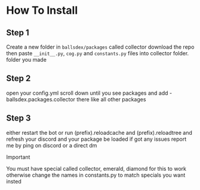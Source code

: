 # How To Install
## Step 1

Create a new folder in `ballsdex/packages` called collector 
download the repo then paste `__init__.py`, `cog.py` and `constants.py` files into collector folder.
folder you made

## Step 2
open your config.yml scroll down until you see packages and add -ballsdex.packages.collector there like all other packages

## Step 3
either restart the bot or run (prefix).reloadcache and (prefix).reloadtree and refresh your discord and your 
package be loaded if got any issues report me by ping on discord or a direct dm

> [!IMPORTANT]
> You must have special called collector, emerald, diamond for this to work
> otherwise change the names in constants.py to match specials you want insted
